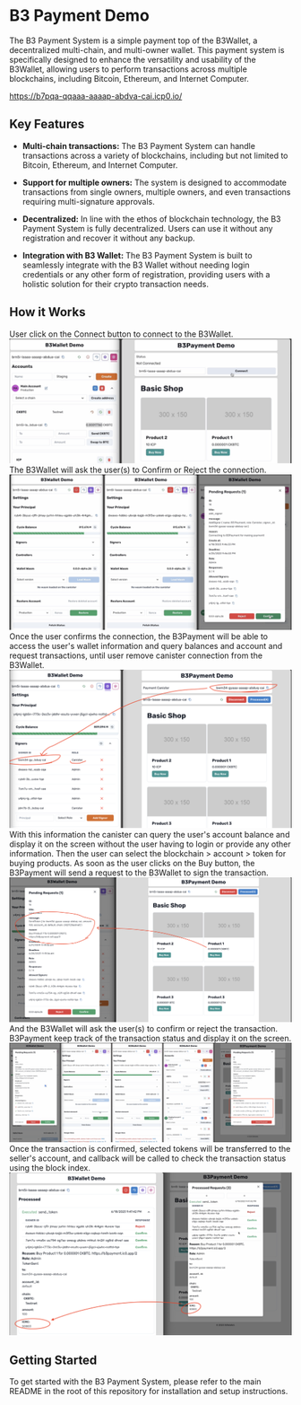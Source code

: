 # B3 Payment Demo

The B3 Payment System is a simple payment top of the B3Wallet, a decentralized multi-chain, and multi-owner wallet. This payment system is specifically designed to enhance the versatility and usability of the B3Wallet, allowing users to perform transactions across multiple blockchains, including Bitcoin, Ethereum, and Internet Computer.

https://b7pqa-qqaaa-aaaap-abdva-cai.icp0.io/

## Key Features

- **Multi-chain transactions:** The B3 Payment System can handle transactions across a variety of blockchains, including but not limited to Bitcoin, Ethereum, and Internet Computer.

- **Support for multiple owners:** The system is designed to accommodate transactions from single owners, multiple owners, and even transactions requiring multi-signature approvals.

- **Decentralized:** In line with the ethos of blockchain technology, the B3 Payment System is fully decentralized. Users can use it without any registration and recover it without any backup.

- **Integration with B3 Wallet:** The B3 Payment System is built to seamlessly integrate with the B3 Wallet without needing login credentials or any other form of registration, providing users with a holistic solution for their crypto transaction needs.

## How it Works

User click on the Connect button to connect to the B3Wallet.
![Wallet Connect](../images/payment/connect.jpg)
The B3Wallet will ask the user(s) to Confirm or Reject the connection.
![Confirme Connection](../images/payment/confirm.jpg)
Once the user confirms the connection, the B3Payment will be able to access the user's wallet information and query balances and account and request transactions, until user remove canister connection from the B3Wallet.
![Connected](../images/payment/connected.png)
With this information the canister can query the user's account balance and display it on the screen without the user having to login or provide any other information.
Then the user can select the blockchain > account > token for buying products.
As soon as the user clicks on the Buy button, the B3Payment will send a request to the B3Wallet to sign the transaction.
![Buying](../images/payment/buying.png)
And the B3Wallet will ask the user(s) to confirm or reject the transaction.
B3Payment keep track of the transaction status and display it on the screen.
![Confirmation](../images/payment/buy-confirmation.png)
Once the transaction is confirmed, selected tokens will be transferred to the seller's account, and callback will be called to check the transaction status using the block index.
![Done](../images/payment/done.png)

## Getting Started

To get started with the B3 Payment System, please refer to the main README in the root of this repository for installation and setup instructions.
